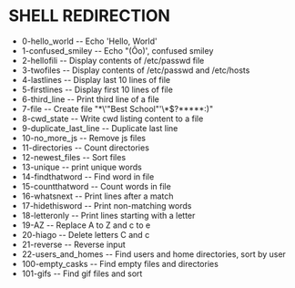 # SHELL REDIRECTION
 - 0-hello_world -- Echo 'Hello, World'
 - 1-confused_smiley -- Echo "(Ôo)', confused smiley
 - 2-hellofili -- Display contents of /etc/passwd file
 - 3-twofiles -- Display contents of /etc/passwd and /etc/hosts
 - 4-lastlines -- Display last 10 lines of file
 - 5-firstlines -- Display first 10 lines of file
 - 6-third_line -- Print third line of a file
 - 7-file -- Create file  "\*\\\'\"Best School\"'\\\*$\?\*\*\*\*\*:\)"
 - 8-cwd_state -- Write cwd listing content to a file
 - 9-duplicate_last_line -- Duplicate last line
 - 10-no_more_js -- Remove js files
 - 11-directories -- Count directories
 - 12-newest_files -- Sort files
 - 13-unique -- print unique words
 - 14-findthatword -- Find word in file
 - 15-countthatword -- Count words in file
 - 16-whatsnext -- Print lines after a match
 - 17-hidethisword -- Print non-matching words
 - 18-letteronly -- Print lines starting with a letter
 - 19-AZ -- Replace A to Z and c to e
 - 20-hiago -- Delete letters C and c
 - 21-reverse -- Reverse input
 - 22-users_and_homes -- Find users and home directories, sort by user
 - 100-empty_casks -- Find empty files and directories
 - 101-gifs -- Find gif files and sort
